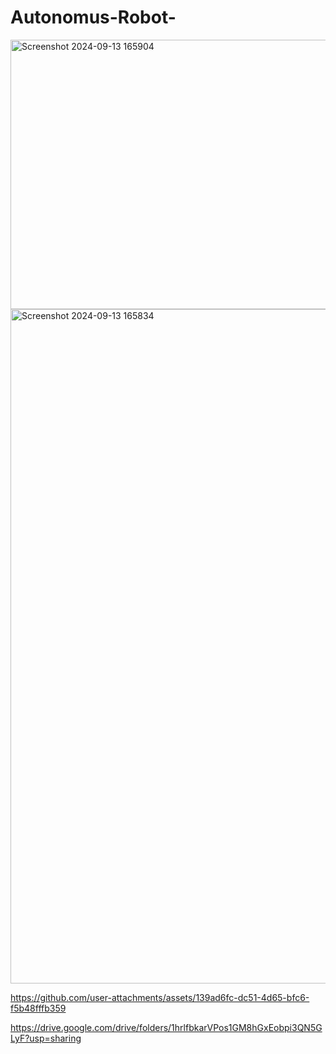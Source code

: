 # Autonomus-Robot-
<img width="581" height="431" alt="Screenshot 2024-09-13 165904" src="https://github.com/user-attachments/assets/64b630b1-e00a-42a8-8719-31c6deefb523" />
<img width="1916" height="1079" alt="Screenshot 2024-09-13 165834" src="https://github.com/user-attachments/assets/29e207b1-ef7b-4c94-b0e5-505cb0dd461a" />



https://github.com/user-attachments/assets/139ad6fc-dc51-4d65-bfc6-f5b48fffb359


https://drive.google.com/drive/folders/1hrlfbkarVPos1GM8hGxEobpi3QN5GLyF?usp=sharing
